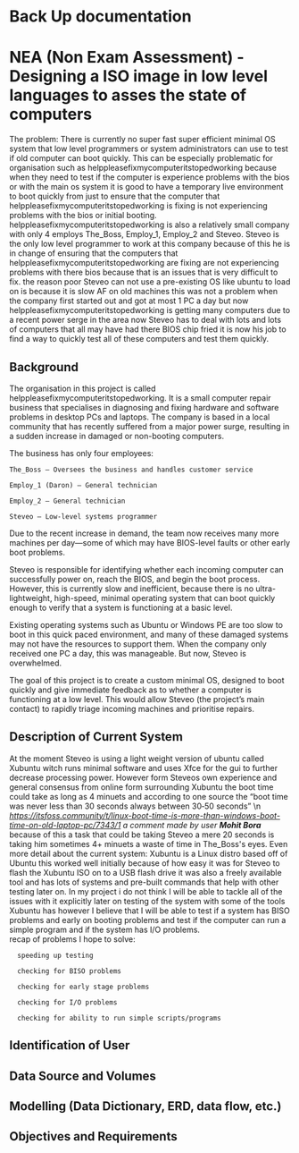
Back Up documentation
========================

# NEA (Non Exam Assessment) - Designing a ISO image in low level languages to asses the state of computers


The problem: There is currently no super fast super efficient minimal OS system that low level programmers or system administrators can use to test if old computer can boot quickly. This can be especially problematic for organisation such as helppleasefixmycomputeritstopedworking because when they need to test if the computer is experience problems with the bios or with the main os system it is good to have a temporary live environment to boot quickly from just to ensure that the computer that helppleasefixmycomputeritstopedworking is fixing is not experiencing problems with the bios or initial booting. helppleasefixmycomputeritstopedworking is also a relatively small company with only 4 employs The_Boss, Employ_1, Employ_2 and Steveo. Steveo is the only low level programmer to work at this company because of this he is in change of ensuring that the computers that helppleasefixmycomputeritstopedworking are fixing are not experiencing problems with there bios because that is an issues that is very difficult to fix. the reason poor Steveo can not use a pre-existing OS like ubuntu to load on is because it is slow AF on old machines this was not a problem when the company first started out and got at most 1 PC a day but now helppleasefixmycomputeritstopedworking is getting many computers due to a recent power serge in the area now Steveo has to deal with lots and lots of computers that all may have had there BIOS chip fried it is now his job to find a way to quickly test all of these computers and test them quickly.

## Background 

The organisation in this project is called helppleasefixmycomputeritstopedworking. It is a small computer repair business that specialises in diagnosing and fixing hardware and software problems in desktop PCs and laptops. The company is based in a local community that has recently suffered from a major power surge, resulting in a sudden increase in damaged or non-booting computers.

The business has only four employees:

    The_Boss – Oversees the business and handles customer service

    Employ_1 (Daron) – General technician

    Employ_2 – General technician

    Steveo – Low-level systems programmer

Due to the recent increase in demand, the team now receives many more machines per day—some of which may have BIOS-level faults or other early boot problems.

Steveo is responsible for identifying whether each incoming computer can successfully power on, reach the BIOS, and begin the boot process. However, this is currently slow and inefficient, because there is no ultra-lightweight, high-speed, minimal operating system that can boot quickly enough to verify that a system is functioning at a basic level.

Existing operating systems such as Ubuntu or Windows PE are too slow to boot in this quick paced environment, and many of these damaged systems may not have the resources to support them. When the company only received one PC a day, this was manageable. But now, Steveo is overwhelmed.

The goal of this project is to create a custom minimal OS, designed to boot quickly and give immediate feedback as to whether a computer is functioning at a low level. This would allow Steveo (the project’s main contact) to rapidly triage incoming machines and prioritise repairs.

## Description of Current System

At the moment Steveo is using a light weight version of ubuntu called Xubuntu witch runs minimal software and uses Xfce for the gui to further decrease processing power. However form Steveos own experience and general consensus from online form surrounding Xubuntu the boot time could take as long as 4 minuets and according to one source the “boot time was never less than 30 seconds always between 30‑50 seconds”
\n *https://itsfoss.community/t/linux-boot-time-is-more-than-windows-boot-time-on-old-laptop-pc/7343/1 a comment made by user **Mohit Bora*** 
because of this a task that could be taking Steveo a mere 20 seconds is taking him sometimes 4+ minuets a waste of time in The_Boss's eyes.
Even more detail about the current system:
Xubuntu is a Linux distro based off of Ubuntu this worked well initially because of how easy it was for Steveo to flash the Xubuntu ISO on to a USB flash drive it was also a freely available tool and has lots of systems and pre-built commands that help with other testing later on.
In my project i do not think I will be able to tackle all of the issues with it explicitly later on testing of the system with some of the tools Xubuntu has however I believe that I will be able to test if a system has BISO problems and early on booting problems and test if the computer can run a simple program and if the system has I/O problems.  
recap of problems I hope to solve:

      speeding up testing

      checking for BISO problems  

      checking for early stage problems 

      checking for I/O problems  

      checking for ability to run simple scripts/programs

## Identification of User

## Data Source and Volumes

## Modelling (Data Dictionary, ERD, data flow, etc.)

## Objectives and Requirements

